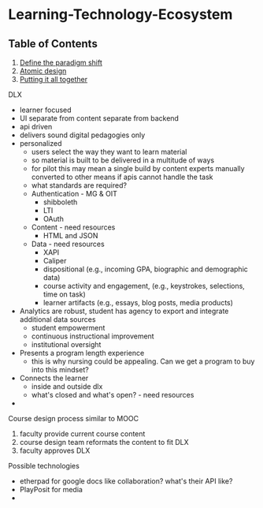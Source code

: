 # Learning-Technology-Ecosystem
## Table of Contents
1. [Define the paradigm shift](Chapter-1.md)
2. [Atomic design](Chapter-2.md)
3. [Putting it all together](Chapter-N.md)


DLX

* learner focused
* UI separate from content separate from backend
* api driven
* delivers sound digital pedagogies only
* personalized
	* users select the way they want to learn material
	* so material is built to be delivered in a multitude of ways
	* for pilot this may mean a single build by content experts manually converted to other means if apis cannot handle the task
	* what standards are required?
	* Authentication - MG & OIT
		* shibboleth
		* LTI
		* OAuth
	* Content - need resources
		* HTML and JSON
	* Data - need resources
		* XAPI
		* Caliper
		*  dispositional (e.g., incoming GPA, biographic and demographic data)
		*  course activity and engagement, (e.g., keystrokes, selections, time on task)
		*  learner artifacts (e.g., essays, blog posts, media products)
*  Analytics are robust, student has agency to export and integrate additional data sources
	* student empowerment
	* continuous instructional improvement
	* institutional oversight  
*  Presents a program length experience
	* this is why nursing could be appealing. Can we get a program to buy into this mindset?  
* Connects the learner 
	* inside and outside dlx
	* what's closed and what's open? - need resources
* 

Course design process similar to MOOC

1. faculty provide current course content
2. course design team reformats the content to fit DLX
3. faculty approves DLX


Possible technologies

* etherpad for google docs like collaboration? what's their API like?
* PlayPosit for media
* 